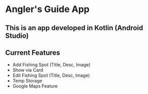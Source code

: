 # __Angler's Guide App__

## This is an app developed in Kotlin (Android Studio)


## Current Features
- Add Fishing Spot (Title, Desc, Image)
- Show via Card
- Edit Fishing Spot (Title, Desc, Image)
- Temp Storage
- Google Maps Feature